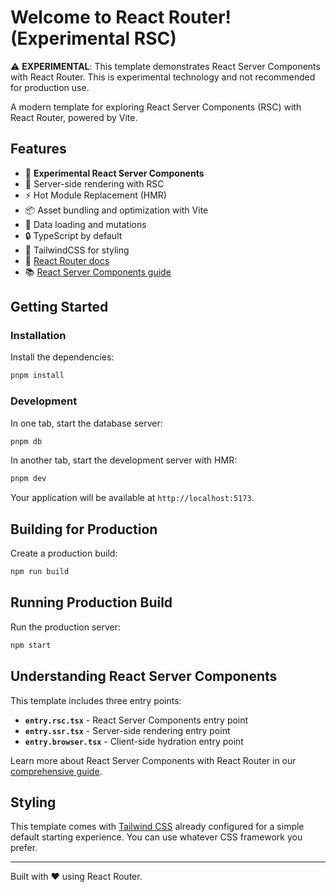 # Welcome to React Router! (Experimental RSC)

⚠️ **EXPERIMENTAL**: This template demonstrates React Server Components with React Router. This is experimental technology and not recommended for production use.

A modern template for exploring React Server Components (RSC) with React Router, powered by Vite.

## Features

- 🧪 **Experimental React Server Components**
- 🚀 Server-side rendering with RSC
- ⚡️ Hot Module Replacement (HMR)
- 📦 Asset bundling and optimization with Vite
- 🔄 Data loading and mutations
- 🔒 TypeScript by default
- 🎉 TailwindCSS for styling
- 📖 [React Router docs](https://reactrouter.com/)
- 📚 [React Server Components guide](https://reactrouter.com/how-to/react-server-components)

## Getting Started

### Installation

Install the dependencies:

```bash
pnpm install
```

### Development

In one tab, start the database server:

```bash
pnpm db
```

In another tab, start the development server with HMR:

```bash
pnpm dev
```

Your application will be available at `http://localhost:5173`.

## Building for Production

Create a production build:

```bash
npm run build
```

## Running Production Build

Run the production server:

```bash
npm start
```

## Understanding React Server Components

This template includes three entry points:

- **`entry.rsc.tsx`** - React Server Components entry point
- **`entry.ssr.tsx`** - Server-side rendering entry point
- **`entry.browser.tsx`** - Client-side hydration entry point

Learn more about React Server Components with React Router in our [comprehensive guide](https://reactrouter.com/how-to/react-server-components).

## Styling

This template comes with [Tailwind CSS](https://tailwindcss.com/) already configured for a simple default starting experience. You can use whatever CSS framework you prefer.

---

Built with ❤️ using React Router.
